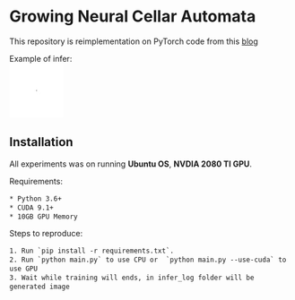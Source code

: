 # Growing Neural Cellar Automata

This repository is reimplementation on PyTorch code from this [blog](https://distill.pub/2020/growing-ca/)


Example of infer:\
     ![Image of Sonic](examples/sonic.gif)

## Installation
All experiments was on running **Ubuntu OS**, **NVDIA 2080 TI GPU**.

Requirements:

    * Python 3.6+
    * CUDA 9.1+
    * 10GB GPU Memory 
   
    
Steps to reproduce:

    1. Run `pip install -r requirements.txt`.   
    2. Run `python main.py` to use CPU or  `python main.py --use-cuda` to use GPU
    3. Wait while training will ends, in infer_log folder will be generated image  
    
